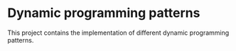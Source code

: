 # Dynamic programming patterns
This project contains the implementation of different dynamic programming patterns.
